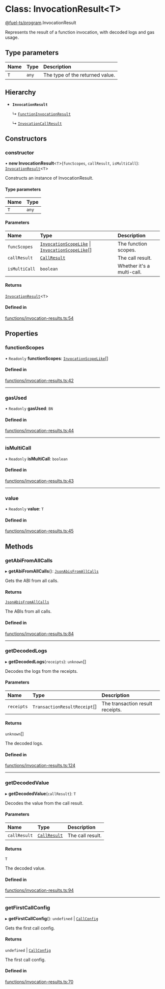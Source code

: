 # Class: InvocationResult&lt;T\>

[@fuel-ts/program](/api/Program/index.md).InvocationResult

Represents the result of a function invocation, with decoded logs and gas usage.

## Type parameters

| Name | Type | Description |
| :------ | :------ | :------ |
| `T` | `any` | The type of the returned value. |

## Hierarchy

- **`InvocationResult`**

  ↳ [`FunctionInvocationResult`](/api/Program/FunctionInvocationResult.md)

  ↳ [`InvocationCallResult`](/api/Program/InvocationCallResult.md)

## Constructors

### constructor

• **new InvocationResult**&lt;`T`\>(`funcScopes`, `callResult`, `isMultiCall`): [`InvocationResult`](/api/Program/InvocationResult.md)&lt;`T`\>

Constructs an instance of InvocationResult.

#### Type parameters

| Name | Type |
| :------ | :------ |
| `T` | `any` |

#### Parameters

| Name | Type | Description |
| :------ | :------ | :------ |
| `funcScopes` | [`InvocationScopeLike`](/api/Program/index.md#invocationscopelike) \| [`InvocationScopeLike`](/api/Program/index.md#invocationscopelike)[] | The function scopes. |
| `callResult` | [`CallResult`](/api/Account/index.md#callresult) | The call result. |
| `isMultiCall` | `boolean` | Whether it's a multi-call. |

#### Returns

[`InvocationResult`](/api/Program/InvocationResult.md)&lt;`T`\>

#### Defined in

[functions/invocation-results.ts:54](https://github.com/FuelLabs/fuels-ts/blob/6c4998c2/packages/program/src/functions/invocation-results.ts#L54)

## Properties

### functionScopes

• `Readonly` **functionScopes**: [`InvocationScopeLike`](/api/Program/index.md#invocationscopelike)[]

#### Defined in

[functions/invocation-results.ts:42](https://github.com/FuelLabs/fuels-ts/blob/6c4998c2/packages/program/src/functions/invocation-results.ts#L42)

___

### gasUsed

• `Readonly` **gasUsed**: `BN`

#### Defined in

[functions/invocation-results.ts:44](https://github.com/FuelLabs/fuels-ts/blob/6c4998c2/packages/program/src/functions/invocation-results.ts#L44)

___

### isMultiCall

• `Readonly` **isMultiCall**: `boolean`

#### Defined in

[functions/invocation-results.ts:43](https://github.com/FuelLabs/fuels-ts/blob/6c4998c2/packages/program/src/functions/invocation-results.ts#L43)

___

### value

• `Readonly` **value**: `T`

#### Defined in

[functions/invocation-results.ts:45](https://github.com/FuelLabs/fuels-ts/blob/6c4998c2/packages/program/src/functions/invocation-results.ts#L45)

## Methods

### getAbiFromAllCalls

▸ **getAbiFromAllCalls**(): [`JsonAbisFromAllCalls`](/api/Account/index.md#jsonabisfromallcalls)

Gets the ABI from all calls.

#### Returns

[`JsonAbisFromAllCalls`](/api/Account/index.md#jsonabisfromallcalls)

The ABIs from all calls.

#### Defined in

[functions/invocation-results.ts:84](https://github.com/FuelLabs/fuels-ts/blob/6c4998c2/packages/program/src/functions/invocation-results.ts#L84)

___

### getDecodedLogs

▸ **getDecodedLogs**(`receipts`): `unknown`[]

Decodes the logs from the receipts.

#### Parameters

| Name | Type | Description |
| :------ | :------ | :------ |
| `receipts` | `TransactionResultReceipt`[] | The transaction result receipts. |

#### Returns

`unknown`[]

The decoded logs.

#### Defined in

[functions/invocation-results.ts:124](https://github.com/FuelLabs/fuels-ts/blob/6c4998c2/packages/program/src/functions/invocation-results.ts#L124)

___

### getDecodedValue

▸ **getDecodedValue**(`callResult`): `T`

Decodes the value from the call result.

#### Parameters

| Name | Type | Description |
| :------ | :------ | :------ |
| `callResult` | [`CallResult`](/api/Account/index.md#callresult) | The call result. |

#### Returns

`T`

The decoded value.

#### Defined in

[functions/invocation-results.ts:94](https://github.com/FuelLabs/fuels-ts/blob/6c4998c2/packages/program/src/functions/invocation-results.ts#L94)

___

### getFirstCallConfig

▸ **getFirstCallConfig**(): `undefined` \| [`CallConfig`](/api/Program/index.md#callconfig)

Gets the first call config.

#### Returns

`undefined` \| [`CallConfig`](/api/Program/index.md#callconfig)

The first call config.

#### Defined in

[functions/invocation-results.ts:70](https://github.com/FuelLabs/fuels-ts/blob/6c4998c2/packages/program/src/functions/invocation-results.ts#L70)

